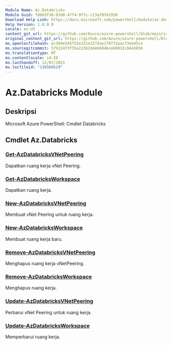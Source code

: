 ```yaml
---
Module Name: Az.Databricks
Module Guid: fd603f36-03d8-47f4-9f7c-c13a78761936
Download Help Link: https://docs.microsoft.com/powershell/module/az.databricks
Help Version: 1.0.0.0
Locale: en-US
content_git_url: https://github.com/Azure/azure-powershell/blob/main/src/Databricks/help/Az.Databricks.md
original_content_git_url: https://github.com/Azure/azure-powershell/blob/main/src/Databricks/help/Az.Databricks.md
ms.openlocfilehash: ec369e545f55e321e227dae170772aacf3eb45ce
ms.sourcegitcommit: 579224f3f35e223624deb694bceb0033c84a5856
ms.translationtype: MT
ms.contentlocale: id-ID
ms.lasthandoff: 12/07/2021
ms.locfileid: "136560529"
---
```

# Az.Databricks Module
## Deskripsi
Microsoft Azure PowerShell: Cmdlet Databricks

## Cmdlet Az.Databricks
### [Get-AzDatabricksVNetPeering](Get-AzDatabricksVNetPeering.md)
Dapatkan ruang kerja vNet Peering.

### [Get-AzDatabricksWorkspace](Get-AzDatabricksWorkspace.md)
Dapatkan ruang kerja.

### [New-AzDatabricksVNetPeering](New-AzDatabricksVNetPeering.md)
Membuat vNet Peering untuk ruang kerja.

### [New-AzDatabricksWorkspace](New-AzDatabricksWorkspace.md)
Membuat ruang kerja baru.

### [Remove-AzDatabricksVNetPeering](Remove-AzDatabricksVNetPeering.md)
Menghapus ruang kerja vNetPeering.

### [Remove-AzDatabricksWorkspace](Remove-AzDatabricksWorkspace.md)
Menghapus ruang kerja.

### [Update-AzDatabricksVNetPeering](Update-AzDatabricksVNetPeering.md)
Perbarui vNet Peering untuk ruang kerja.

### [Update-AzDatabricksWorkspace](Update-AzDatabricksWorkspace.md)
Memperbarui ruang kerja.

